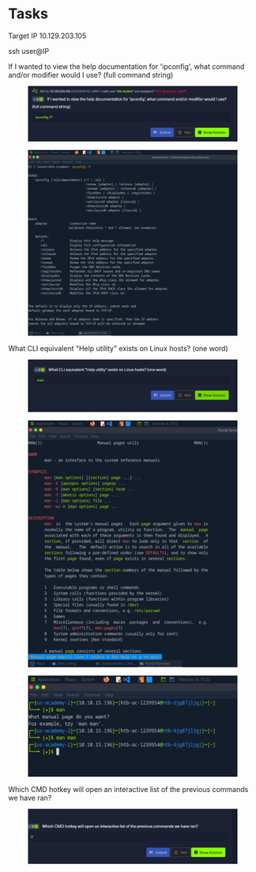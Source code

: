 # Tasks

Target IP 10.129.203.105

ssh user@IP

If I wanted to view the help documentation for 'ipconfig', what command and/or modifier would I use? (full command string)

<figure><img src="../../../../.gitbook/assets/image (2).png" alt=""><figcaption></figcaption></figure>

<figure><img src="../../../../.gitbook/assets/image (1) (1).png" alt=""><figcaption></figcaption></figure>



What CLI equivalent "Help utility" exists on Linux hosts? (one word)

<figure><img src="../../../../.gitbook/assets/image (2) (1).png" alt=""><figcaption></figcaption></figure>

<figure><img src="../../../../.gitbook/assets/image (3).png" alt=""><figcaption></figcaption></figure>

<figure><img src="../../../../.gitbook/assets/image (4).png" alt=""><figcaption></figcaption></figure>

Which CMD hotkey will open an interactive list of the previous commands we have ran?

<figure><img src="../../../../.gitbook/assets/image (157).png" alt=""><figcaption></figcaption></figure>



